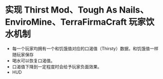 # 实现 Thirst Mod、Tough As Nails、EnviroMine、TerraFirmaCraft 玩家饮水机制

  - 每一个玩家均拥有一个和饥饿值对应的口渴值（Thirsty）数据，和饥饿值一样随玩家保存
  - 喝水可以恢复口渴值。
  - 口渴值下降到一定程度时会给予玩家负面效果。
  - HUD
